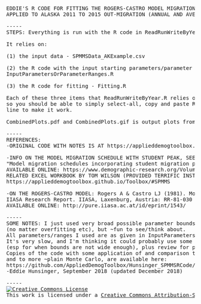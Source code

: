 <pre>
EDDIE'S R CODE FOR FITTING THE ROGERS-CASTRO MODEL MIGRATION SCHEDULE WITH WILSON'S STUDENT PEAK, 
APPLIED TO ALASKA 2011 TO 2015 OUT-MIGRATION (ANNUAL AND AVERAGE ANNUAL FOR THE PERIOD)

-----
STEPS: Everything is run with the R code in ReadRunWriteByYear.R

It relies on:

(1) the input data - SPMMSData_AKExample.csv

(2) the R code with the input starting parameters/parameter ranges (just best guesses) - 
InputParametersOrParameterRanges.R

(3) the R code for fitting - Fitting.R

Each of these three items that ReadRunWriteByYear.R relies on is linked through the Internet, 
so you should be able to simply select-all, copy and paste ReadRunWriteByYear.R into an R command 
line to make it work. 

CombinedPlots.pdf and CombinedPlots.gif is output plots from ReadRunWriteByYear.R, all combined

-----
REFERENCES:
-ORIGINAL CODE WITH NOTES IS AT https://applieddemogtoolbox.github.io/Toolbox/#SPMMSRCode 

-INFO ON THE MODEL MIGRATION SCHEDULE WITH STUDENT PEAK, SEE: Wilson, T. (2010). 
"Model migration schedules incorporating student migration peaks." Demographic Research, 23(8): 191–222. 
AVAILABLE ONLINE: https://www.demographic-research.org/Volumes/Vol23/8/default.htm 
RELATED EXCEL WORKBOOK BY TOM WILSON (PROVIDED TERRIFIC INSTRUCTION): 
https://applieddemogtoolbox.github.io/Toolbox/#SPMMS

-ON THE ROGERS-CASTRO MODEL: Rogers A & Castro LJ (1981). Model Migration Schedules. 
IIASA Research Report. IIASA, Laxenburg, Austria: RR-81-030 
AVAILABLE ONLINE: http://pure.iiasa.ac.at/id/eprint/1543/

-----
SOME NOTES: I just used very broad possible parameter bounds to fit all to, and included all parameters 
(no matter overfitting etc), but ~fun to see/think about. 
All parameters/ranges I used are as given in InputParametersOrParameterRanges.R. 
It's very slow, and I'm thinking it could probably use some apply()'s and cleanup, and warning messages 
(esp for when bounds are not wide enough), plus review for problems/errors, but ~neat/fun in any case. 
Copies of the code with some application of and comparison to R's nls() and lm() functions, 
and to more ~plain Monte Carlo, are available here:
https://github.com/AppliedDemogToolbox/Hunsinger_SPMMSRCode/tree/master/FittingComparisons. 
-Eddie Hunsinger, September 2018 (updated December 2018)

-----
<a rel="license" href="http://creativecommons.org/licenses/by-sa/3.0/"><img alt="Creative Commons License" style="border-width:0" src="https://i.creativecommons.org/l/by-sa/3.0/88x31.png" /></a><br />This work is licensed under a <a rel="license" href="https://creativecommons.org/licenses/by-sa/3.0/igo/">Creative Commons Attribution-ShareAlike 3.0 International License</a>.
</pre>
